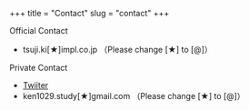 +++
title = "Contact"
slug = "contact"
+++

Official Contact
* tsuji.ki[★]impl.co.jp （Please change [★] to [@]）

Private Contact
* [Twiiter](https://twitter.com/2Gken1029/)
* ken1029.study[★]gmail.com （Please change [★] to [@]）